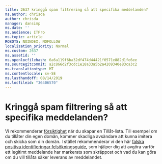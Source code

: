 ```yaml
---
title: 2637 kringgå spam filtrering så att specifika meddelanden?
ms.author: chrisda
author: chrisda
manager: dansimp
ms.date: ''
ms.audience: ITPro
ms.topic: article
ROBOTS: NOINDEX, NOFOLLOW
localization_priority: Normal
ms.custom: 2637
ms.assetid: ''
ms.openlocfilehash: 6a6a119f6ba32df474d44421f0571e882d1fe6ee
ms.sourcegitcommit: a2c866d2f3cdc1e18a33a5b2a4209340e83ca3c2
ms.translationtype: MT
ms.contentlocale: sv-SE
ms.lasthandoff: 08/14/2019
ms.locfileid: "36406570"
---
```

# <a name="bypass-spam-filtering-to-allow-specific-messages"></a>Kringgå spam filtrering så att specifika meddelanden?

Vi rekommenderar [försiktighet](https://docs.microsoft.com/exchange/troubleshoot/antispam/cautions-against-bypassing-spam-filters) när du skapar en Tillåt-lista. Till exempel om du tillåter din egen domän, kommer skadliga avsändare att kunna imitera och skicka som din domän.  I stället rekommenderar vi den här [falska positiva identifieringar felsökningsguide](https://docs.microsoft.com/office365/securitycompliance/prevent-email-from-being-marked-as-spam), som hjälper dig att avgöra varför ett legitimt meddelande har markerats som skräppost och vad du kan göra om du vill tillåta säker leverans av meddelandet.
